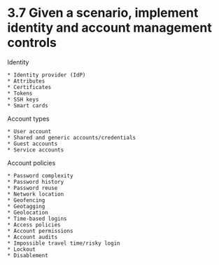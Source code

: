 # 3.7 Given a scenario, implement identity and account management controls

Identity

    * Identity provider (IdP)
    * Attributes
    * Certificates
    * Tokens
    * SSH keys
    * Smart cards

Account types

    * User account
    * Shared and generic accounts/credentials
    * Guest accounts
    * Service accounts

Account policies

    * Password complexity
    * Password history
    * Password reuse
    * Network location
    * Geofencing
    * Geotagging
    * Geolocation
    * Time-based logins
    * Access policies
    * Account permissions
    * Account audits
    * Impossible travel time/risky login
    * Lockout
    * Disablement